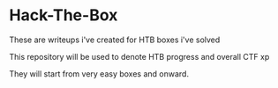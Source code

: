 # Hack-The-Box
These are writeups i've created for HTB boxes i've solved

This repository will be used to denote HTB progress and overall CTF xp 

They will start from very easy boxes and onward.
